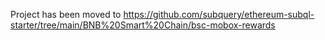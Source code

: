 Project has been moved to https://github.com/subquery/ethereum-subql-starter/tree/main/BNB%20Smart%20Chain/bsc-mobox-rewards
